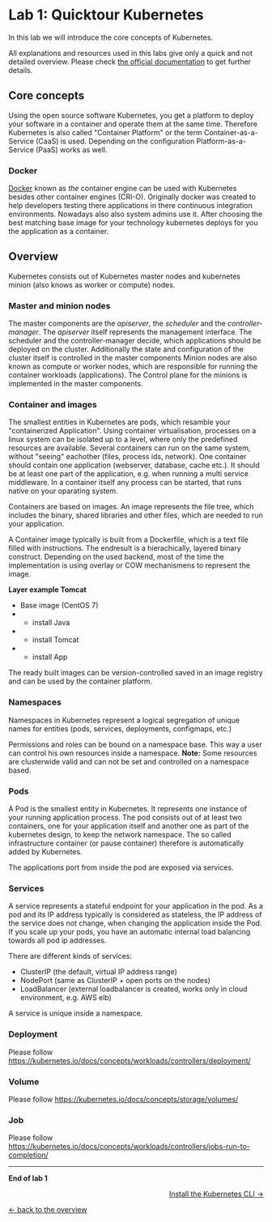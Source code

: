 # Lab 1: Quicktour Kubernetes

In this lab we will introduce the core concepts of Kubernetes.

All explanations and resources used in this labs give only a quick and not detailed overview. Please check [the official documentation](https://kubernetes.io/docs/concepts/) to get further details.


## Core concepts

Using the open source software Kubernetes, you get a platform to deploy your software in a container and operate them at the same time. Therefore Kubernetes is also called "Container Platform" or the term Container-as-a-Service (CaaS) is used. Depending on the configuration Platform-as-a-Service (PaaS) works as well.


### Docker

[Docker](https://www.docker.com/) known as _the_ container engine can be used with Kubernetes besides other container engines (CRI-O). Originally docker was created to help developers testing there applications in there continuous integration environments. Nowadays also also system admins use it. After choosing the best matching base image for your technology kubernetes deploys for you the application as a container.


## Overview

Kubernetes consists out of Kubernetes master nodes and kubernetes minion (also knows as worker or compute) nodes.

### Master and minion nodes
The master components are the _apiserver_, the _scheduler_ and the _controller-manager_.
The _apiserver_ itself represents the management interface.
The scheduler and the controller-manager decide, which applications should be deployed on the cluster. Additionally the state and configuration of the cluster itself is controlled in the master components
Minion nodes are also known as compute or worker nodes, which are responsible for running the container workloads (applications).
The Control plane for the minions is implemented in the master components.



### Container and images

The smallest entities in Kubernetes are pods, which resamble your "containerized Application".
Using container virtualisation, processes on a linux system can be isolated up to a level, where only the predefined resources are available. Several containers can run on the same system, without "seeing" eachother (files, process ids, network). One container should contain one application (webserver, database, cache etc.).
It should be at least one part of the application, e.g. when running a multi service middleware.
In a container itself any process can be started, that runs native on your oparating system.

Containers are based on images. An image represents the file tree, which includes the binary, shared libraries and other files, which are needed to run your application.

A Container image typically is built from a Dockerfile, which is a text file filled with instructions. The endresult is a hierachically, layered binary construct.
Depending on the used backend, most of the time the implementation is using overlay or COW mechanismens to represent the image.

**Layer example Tomcat**
- Base image (CentOS 7)
- + install Java
- + install Tomcat
- + install App

The ready built images can be version-controlled saved in an image registry and can be used by the container platform.


### Namespaces

Namespaces in Kubernetes represent a logical segregation of unique names for entities (pods, services, deployments, configmaps, etc.)

Permissions and roles can be bound on a namespace base. This way a user can control his own resources inside a namespace.
**Note:** Some resources are clusterwide valid and can not be set and controlled on a namespace based.


### Pods

A Pod is the smallest entity in Kubernetes. It represents one instance of your running application process.
The pod consists out of at least two containers, one for your application itself and another one as part of the kubernetes design, to keep the network namespace.
The so called infrastructure container (or pause container) therefore is automatically added by Kubernetes.

The applications port from inside the pod are exposed via services.


### Services

A service represents a stateful endpoint for your application in the pod. As a pod and its IP address typically is considered as stateless, the IP address of the service does not change, when changing the application inside the Pod. If you scale up your pods, you have an automatic internal load balancing towards all pod ip addresses.

There are different kinds of services:
- ClusterIP (the default, virtual IP address range)
- NodePort (same as ClusterIP + open ports on the nodes)
- LoadBalancer (external loadbalancer is created, works only in cloud environment, e.g. AWS elb)

A service is unique inside a namespace.
 
### Deployment

Please follow <https://kubernetes.io/docs/concepts/workloads/controllers/deployment/>


### Volume

Please follow <https://kubernetes.io/docs/concepts/storage/volumes/>


### Job

Please follow <https://kubernetes.io/docs/concepts/workloads/controllers/jobs-run-to-completion/>

---

**End of lab 1**

<p width="100px" align="right"><a href="02_cli.md">Install the Kubernetes CLI →</a></p>

[← back to the overview](../README.md)